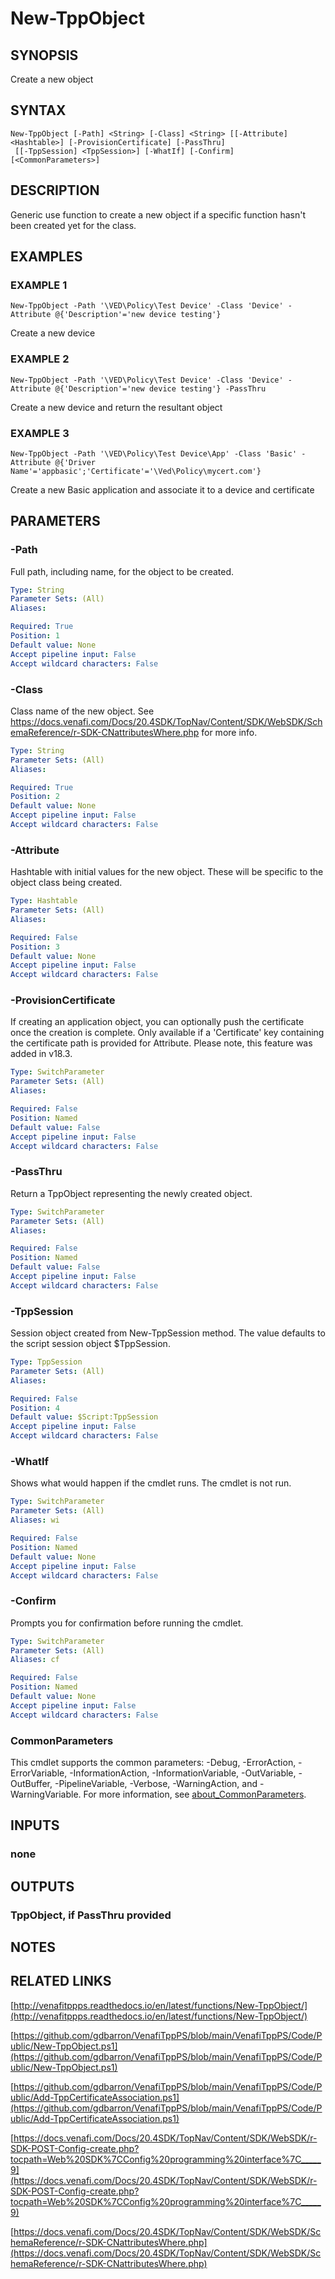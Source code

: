 # New-TppObject

## SYNOPSIS
Create a new object

## SYNTAX

```
New-TppObject [-Path] <String> [-Class] <String> [[-Attribute] <Hashtable>] [-ProvisionCertificate] [-PassThru]
 [[-TppSession] <TppSession>] [-WhatIf] [-Confirm] [<CommonParameters>]
```

## DESCRIPTION
Generic use function to create a new object if a specific function hasn't been created yet for the class.

## EXAMPLES

### EXAMPLE 1
```
New-TppObject -Path '\VED\Policy\Test Device' -Class 'Device' -Attribute @{'Description'='new device testing'}
```

Create a new device

### EXAMPLE 2
```
New-TppObject -Path '\VED\Policy\Test Device' -Class 'Device' -Attribute @{'Description'='new device testing'} -PassThru
```

Create a new device and return the resultant object

### EXAMPLE 3
```
New-TppObject -Path '\VED\Policy\Test Device\App' -Class 'Basic' -Attribute @{'Driver Name'='appbasic';'Certificate'='\Ved\Policy\mycert.com'}
```

Create a new Basic application and associate it to a device and certificate

## PARAMETERS

### -Path
Full path, including name, for the object to be created.

```yaml
Type: String
Parameter Sets: (All)
Aliases:

Required: True
Position: 1
Default value: None
Accept pipeline input: False
Accept wildcard characters: False
```

### -Class
Class name of the new object.
See https://docs.venafi.com/Docs/20.4SDK/TopNav/Content/SDK/WebSDK/SchemaReference/r-SDK-CNattributesWhere.php for more info.

```yaml
Type: String
Parameter Sets: (All)
Aliases:

Required: True
Position: 2
Default value: None
Accept pipeline input: False
Accept wildcard characters: False
```

### -Attribute
Hashtable with initial values for the new object.
These will be specific to the object class being created.

```yaml
Type: Hashtable
Parameter Sets: (All)
Aliases:

Required: False
Position: 3
Default value: None
Accept pipeline input: False
Accept wildcard characters: False
```

### -ProvisionCertificate
If creating an application object, you can optionally push the certificate once the creation is complete.
Only available if a 'Certificate' key containing the certificate path is provided for Attribute.
Please note, this feature was added in v18.3.

```yaml
Type: SwitchParameter
Parameter Sets: (All)
Aliases:

Required: False
Position: Named
Default value: False
Accept pipeline input: False
Accept wildcard characters: False
```

### -PassThru
Return a TppObject representing the newly created object.

```yaml
Type: SwitchParameter
Parameter Sets: (All)
Aliases:

Required: False
Position: Named
Default value: False
Accept pipeline input: False
Accept wildcard characters: False
```

### -TppSession
Session object created from New-TppSession method.
The value defaults to the script session object $TppSession.

```yaml
Type: TppSession
Parameter Sets: (All)
Aliases:

Required: False
Position: 4
Default value: $Script:TppSession
Accept pipeline input: False
Accept wildcard characters: False
```

### -WhatIf
Shows what would happen if the cmdlet runs.
The cmdlet is not run.

```yaml
Type: SwitchParameter
Parameter Sets: (All)
Aliases: wi

Required: False
Position: Named
Default value: None
Accept pipeline input: False
Accept wildcard characters: False
```

### -Confirm
Prompts you for confirmation before running the cmdlet.

```yaml
Type: SwitchParameter
Parameter Sets: (All)
Aliases: cf

Required: False
Position: Named
Default value: None
Accept pipeline input: False
Accept wildcard characters: False
```

### CommonParameters
This cmdlet supports the common parameters: -Debug, -ErrorAction, -ErrorVariable, -InformationAction, -InformationVariable, -OutVariable, -OutBuffer, -PipelineVariable, -Verbose, -WarningAction, and -WarningVariable. For more information, see [about_CommonParameters](http://go.microsoft.com/fwlink/?LinkID=113216).

## INPUTS

### none
## OUTPUTS

### TppObject, if PassThru provided
## NOTES

## RELATED LINKS

[http://venafitppps.readthedocs.io/en/latest/functions/New-TppObject/](http://venafitppps.readthedocs.io/en/latest/functions/New-TppObject/)

[https://github.com/gdbarron/VenafiTppPS/blob/main/VenafiTppPS/Code/Public/New-TppObject.ps1](https://github.com/gdbarron/VenafiTppPS/blob/main/VenafiTppPS/Code/Public/New-TppObject.ps1)

[https://github.com/gdbarron/VenafiTppPS/blob/main/VenafiTppPS/Code/Public/Add-TppCertificateAssociation.ps1](https://github.com/gdbarron/VenafiTppPS/blob/main/VenafiTppPS/Code/Public/Add-TppCertificateAssociation.ps1)

[https://docs.venafi.com/Docs/20.4SDK/TopNav/Content/SDK/WebSDK/r-SDK-POST-Config-create.php?tocpath=Web%20SDK%7CConfig%20programming%20interface%7C_____9](https://docs.venafi.com/Docs/20.4SDK/TopNav/Content/SDK/WebSDK/r-SDK-POST-Config-create.php?tocpath=Web%20SDK%7CConfig%20programming%20interface%7C_____9)

[https://docs.venafi.com/Docs/20.4SDK/TopNav/Content/SDK/WebSDK/SchemaReference/r-SDK-CNattributesWhere.php](https://docs.venafi.com/Docs/20.4SDK/TopNav/Content/SDK/WebSDK/SchemaReference/r-SDK-CNattributesWhere.php)

